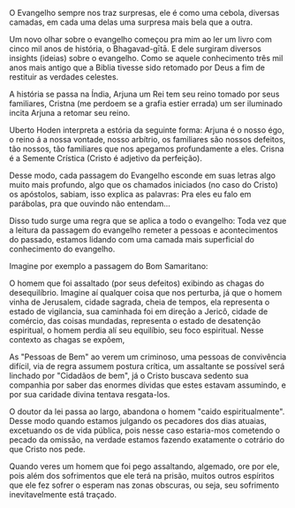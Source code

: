 
O Evangelho sempre nos traz surpresas, ele é como uma cebola, diversas camadas,
em cada uma delas uma surpresa mais bela que a outra.

Um novo olhar sobre o evangelho começou pra mim ao ler um livro com cinco mil
anos de história, o Bhagavad-gītā. E dele surgiram diversos insights (ideias)
sobre o evangelho. Como se aquele conhecimento três mil anos mais antigo que
a Biblia tivesse sido retomado por Deus a fim de restituir as verdades
celestes.

A história se passa na Índia, Arjuna um Rei tem seu reino tomado por seus
familiares, Cristna (me perdoem se a grafia estier errada) um ser iluminado
incita Arjuna a retomar seu reino.

Uberto Hoden interpreta a estória da seguinte forma: Arjuna é o nosso égo,
o reino á a nossa vontade, nosso arbítrio, os familiares são nossos defeitos,
tão nossos, tão familiares que nos apegamos profundamente a eles. Crisna
é a Semente Crística (Cristo é adjetivo da perfeição).

Desse modo, cada passagem do Evangelho esconde em suas letras algo muito mais
profundo, algo que os chamados iniciados (no caso do Cristo) os apóstolos,
sabiam, isso explica as palavras: Pra eles eu falo em parábolas, pra que
ouvindo não entendam...

Disso tudo surge uma regra que se aplica a todo o evangelho: Toda vez que
a leitura da passagem do evangelho remeter a pessoas e acontecimentos do
passado, estamos lidando com uma camada mais superficial do conhecimento do
evangelho.

Imagine por exemplo a passagem do Bom Samaritano:

O homem que foi assaltado (por seus defeitos) exibindo as chagas do
desequilíbrio. Imagine aí qualquer coisa que nos perturba, já que o homem vinha
de Jerusalem, cidade sagrada, cheia de tempos, ela representa o estado de
vigilancia, sua caminhada foi em direção a Jericô, cidade de comércio, das
coisas mundadas, representa o estado de desatenção espiritual, o homem perdia
alí seu equilíbio, seu foco espiritual. Nesse contexto as chagas se expõem,

As "Pessoas de Bem" ao verem um criminoso, uma pessoas de convivência difícil,
via de regra assumem postura crítica, um assaltante se possível será linchado
por "Cidadãos de bem", já o Cristo buscava sedento sua companhia por saber das
enormes dívidas que estes estavam assumindo, e por sua caridade divina tentava
resgata-los.

O doutor da lei passa ao largo, abandona o homem "caido espiritualmente". Desse modo
quando estamos julgando os pecadores dos dias atuaias, excetuando os de vida pública,
pois nesse caso estaria-mos cometendo o pecado da omissão, na verdade estamos
fazendo exatamente o cotrário do que Cristo nos pede.

Quando veres um homem que foi pego assaltando, algemado, ore por ele, pois além
dos sofrimentos que ele terá na prisão, muitos outros espíritos que ele fez sofrer
o esperam nas zonas obscuras, ou seja, seu sofrimento inevitavelmente está traçado.





